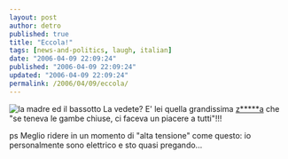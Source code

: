 ```yaml
---
layout: post
author: detro
published: true
title: "Eccola!"
tags: [news-and-politics, laugh, italian]
date: "2006-04-09 22:09:24"
published: "2006-04-09 22:09:24"
updated: "2006-04-09 22:09:24"
permalink: /2006/04/09/eccola/
---
```


<img src="http://www.lastampa.it/redazione/cmssezioni/politica/200604images/berlusconi_seggio.jpg" alt="la madre ed il bassotto" />
La vedete? E' lei quella grandissima <a href="http://blog.neminis.org/berlusco.xhtml">z*****a</a> che "se teneva le gambe chiuse, ci faceva un piacere a tutti"!!!

ps Meglio ridere in un momento di "alta tensione" come questo: io personalmente sono elettrico e sto quasi pregando...
